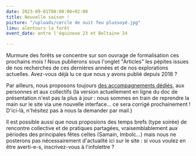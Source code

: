 ```yaml
---
date: 2023-09-01T00:00:00+02:00
title: Nouvelle saison !
picture: "/uploads/cercle de nuit feu plussoyé.jpg"
lieu: alentours la forêt
event_date: entre l'équinoxe 23 et Beltaine 24

---
```


Murmure des forêts se concentre sur son ouvrage de formalisation ces prochains mois ! Nous publierons sous l'onglet "Articles" les pépites issues de nos recherches de ces dernières années et de nos explorations actuelles. Avez-vous déjà lu ce que nous y avons publié depuis 2018 ?

Par ailleurs, nous proposons toujours [des accompagnements dédiés](https://www.murmuredesforets.fr/article/accompagnements/), aux personnes et aux collectifs (la version actuellement en ligne du doc de présentation n'est pas la plus à jour : nous sommes en train de reprendre la main sur le site via une nouvelle interface... ce sera corrigé prochainement ! D'ici-là, n'hésitez pas à nous la demander par mail.)

Il est possible aussi que nous proposions des temps brefs (type soirée) de rencontre collective et de pratiques partagées, vraisemblablement aux périodes des principales fêtes celtes (Samain, Imbolc...) mais nous ne posterons pas nécessairement d'actualité ici sur le site : si vous voulez en être averti-e-s, inscrivez-vous à l'infolettre ?
